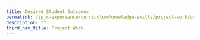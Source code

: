 ```yaml
---
title: Desired Student Outcomes
permalink: /jpjc-experience/curriculum/knowledge-skills/project-work/desired-student-outcomes/
description: ""
third_nav_title: Project Work
---
```

